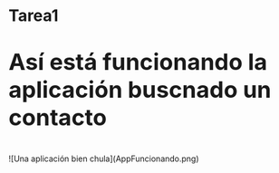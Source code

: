 # Tarea1
<p style="font-size:40px"><b>Así está funcionando la aplicación buscnado un contacto</b></p>
![Una aplicación bien chula](AppFuncionando.png)
